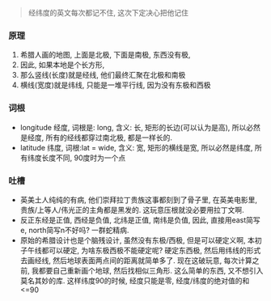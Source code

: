 > 经纬度的英文每次都记不住, 这次下定决心把他记住


### 原理
1. 希腊人画的地图, 上面是北极, 下面是南极, 东西没有极, 
2. 因此, 如果本地是个长方形, 
3. 那么竖线(长度)就是经线, 他们最终汇聚在北极和南极
4. 横线(宽度)就是纬线, 只能是一堆平行线, 因为没有东极和西极

### 词根

* longitude 经度, 词根是: long, 含义: 长, 矩形的长边(可以认为是高), 所以必然是经度, 所有的经线都穿过南北极, 都是一样长的.
* latitude 纬度, 词根:lat = wide, 含义: 宽, 矩形的横线是宽, 所以必然是纬度, 所有纬度长度不同, 90度时为一个点


### 吐槽
* 英美土人纯纯的有病, 他们崇拜拉丁贵族这事都刻到了骨子里, 在英美电影里, 贵族/上等人/伟光正的主角都是黑发的. 这玩意压根就没必要用拉丁文啊.
* 反正东经是正值, 西经是负值, 北纬是正值, 南纬是负值, 因此, 直接用east简写e, north简写n不好吗? 一群蛇精病.
* 原始的希腊设计也是个脑残设计, 虽然没有东极/西极, 但是可以硬定义啊, 本初子午线都可以硬定, 为啥东极西极不能硬定呢? 硬定东西极, 然后用纬线的形式去画经线, 然后地球表面两点间的距离就简单多了. 现在这破玩意, 每次计算之前, 我都要自己重新画个地球, 然后找相似三角形. 这么简单的东西, 又不想引入莫名其妙的库. 这样纬度90的时候, 经度只能是零, 经度/纬度的绝对值的和<=90